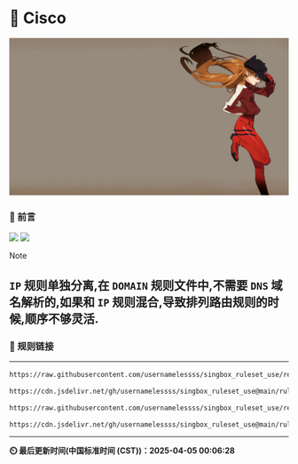 
# 🧸 Cisco
![](https://raw.githubusercontent.com/usernamelessss/picture-bed/main/images/202504042256831.jpg)
### 📣 前言
![](https://shields.io/badge/-移除重复规则-ff69b4) ![](https://shields.io/badge/-IP&nbsp;规则单独存放不与&nbsp;DOMAIN&nbsp;等混合-green)
> [!NOTE]
**`IP` 规则单独分离,在 `DOMAIN` 规则文件中,不需要 `DNS` 域名解析的,如果和 `IP` 规则混合,导致排列路由规则的时候,顺序不够灵活.**
---

###  🔗 规则链接
---

```url
https://raw.githubusercontent.com/usernamelessss/singbox_ruleset_use/refs/heads/main/rule/Cisco/Cisco_No_IP.json
```

```url
https://cdn.jsdelivr.net/gh/usernamelessss/singbox_ruleset_use@main/rule/Cisco/Cisco_No_IP.json
```

```url
https://raw.githubusercontent.com/usernamelessss/singbox_ruleset_use/refs/heads/main/rule/Cisco/Cisco_No_IP.srs
```

```url
https://cdn.jsdelivr.net/gh/usernamelessss/singbox_ruleset_use@main/rule/Cisco/Cisco_No_IP.srs
```

---
**⏲️ 最后更新时间(中国标准时间 (CST))：2025-04-05 00:06:28**